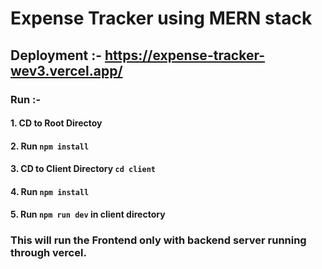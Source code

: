 #  Expense Tracker using MERN stack

  

##  Deployment :- https://expense-tracker-wev3.vercel.app/

  

###  Run :-

  

####  1.  CD to Root Directoy
#### 2.  Run `npm install` 
#### 3. CD to Client Directory `cd client`
#### 4. Run `npm install`	
#### 5. Run `npm run dev` in client directory
### This will run the Frontend only with backend server running through vercel.